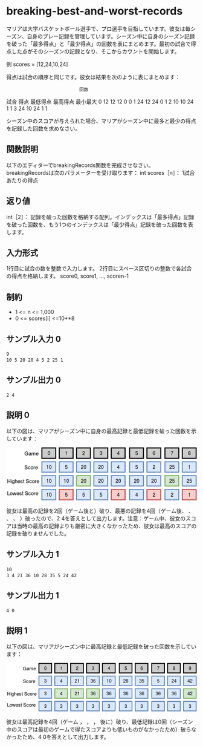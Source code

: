 # breaking-best-and-worst-records

マリアは大学バスケットボール選手で、プロ選手を目指しています。彼女は毎シーズン、自身のプレー記録を管理しています。シーズン中に自身のシーズン記録を破った「最多得点」と「最少得点」の回数を表にまとめます。最初の試合で得点した点がそのシーズンの記録となり、そこからカウントを開始します。

例
scores = [12,24,10,24]

得点は試合の順序と同じです。彼女は結果を次のように表にまとめます：

                               回数    
試合  得点  最低得点  最高得点   最小最大
0      12     12       12     0   0
1      24     12       24     0   1
2      10     10       24     1   1
3      24     10       24     1   1

シーズン中のスコアが与えられた場合、マリアがシーズン中に最多と最少の得点を記録した回数を求めなさい。

## 関数説明

以下のエディターでbreakingRecords関数を完成させなさい。
breakingRecordsは次のパラメーターを受け取ります：
int scores［n］： 1試合あたりの得点

## 返り値

int［2］： 記録を破った回数を格納する配列。インデックスは「最多得点」記録を破った回数を、もう1つのインデックスは「最少得点」記録を破った回数を表します。

## 入力形式

1行目に試合の数を整数で入力します。
2行目にスペース区切りの整数で各試合の得点を格納します。
score0, score1, ..., scoren-1

## 制約

- 1 <= n <= 1,000
- 0 <= scores[i] <=10**8

## サンプル入力 0
``` text
9
10 5 20 20 4 5 2 25 1
```

## サンプル出力 0
``` text
2 4
```

## 説明 0

以下の図は、マリアがシーズン中に自身の最高記録と最低記録を破った回数を示しています：

![sample 0](./image-1.png)

彼女は最高の記録を2回（ゲーム後と）破り、最悪の記録を4回（ゲーム後、 、 、 、 ）破ったので、2 4を答えとして出力します。注意：ゲーム中、彼女のスコアは当時の最高の記録よりも厳密に大きくなかったため、彼女は最高のスコアの記録を破りませんでした。

## サンプル入力 1

``` text
10
3 4 21 36 10 28 35 5 24 42
```
## サンプル出力 1

``` text
4 0
```

## 説明 1

以下の図は、マリアがシーズン中に最高記録と最低記録を破った回数を示しています：

![sample 1](./image-2.png)

彼女は最高記録を4回（ゲーム ， ， ， 後に）破り、最低記録は0回（シーズン中のスコアは最初のゲームで得たスコアよりも低いものがなかったため）破らなかったため、4 0を答えとして出力します。
